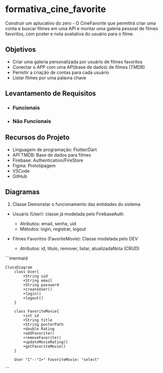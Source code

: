 # formativa_cine_favorite
Construir um aplucativo do zero - O CineFavorite que permitirá criar uma conta e buscar filmes em uma API e montar uma galeria pessoal de filmes favoritos, com poster e nota avaliativa do usuário para o filme.

## Objetivos
- Criar uma galeria personalizada por usuário de filmes favoritos
- Conectar o APP com uma API(base de dados) de filmes (TMDB)
- Permitir a criação de contas para cada usuário 
- Listar filmes por uma palavra chave

## Levantamento de Requisitos
- ### Funcionais 

- ### Não Funcionais 

## Recursos do Projeto
- Linguagem de programação: Flutter/Dart
- API TMDB: Base de dados para filmes
- Firebase: Authentication/FireStore
- Figma: Prototipagem
- VSCode
- GitHub

## Diagramas 
1. Classe
Demonstar o funcionamento das entidades do sistema

- Usuário (User): classe já modelada pelo FirebaseAuth
    - Atributos: email, senha, uid
    - Métodos: login, registrar, logout

- Filmes Favoritos (FavoriteMovie): Classe modelada pelo DEV
    - Atributos: id, título, remover, listar, atualizadaNota (CRUD)

´´´mermaid
    
    ClassDiagram
        class User{
            +String uid
            +String email
            +String password
            +createUser()
            +login()
            +logout()
        }

        class FavoriteMovie{
            +int id
            +String title
            +String posterPath
            +double Rating
            +addFavorite()
            +removeFavorite()
            +updateMovieRating()
            +getFavoriteMovie()
        }

        User "1"--"1+" FavoriteMovie: "select"
´´´